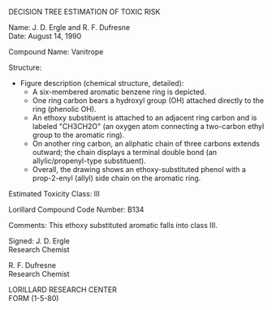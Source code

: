 DECISION TREE ESTIMATION OF TOXIC RISK

Name: J. D. Ergle and R. F. Dufresne  
Date: August 14, 1990

Compound Name: Vanitrope

Structure:
- Figure description (chemical structure, detailed):
  - A six-membered aromatic benzene ring is depicted.
  - One ring carbon bears a hydroxyl group (OH) attached directly to the ring (phenolic OH).
  - An ethoxy substituent is attached to an adjacent ring carbon and is labeled "CH3CH2O" (an oxygen atom connecting a two-carbon ethyl group to the aromatic ring).
  - On another ring carbon, an aliphatic chain of three carbons extends outward; the chain displays a terminal double bond (an allylic/propenyl-type substituent).
  - Overall, the drawing shows an ethoxy-substituted phenol with a prop-2-enyl (allyl) side chain on the aromatic ring.

Estimated Toxicity Class: III

Lorillard Compound Code Number: B134

Comments:
This ethoxy substituted aromatic falls into class III.

Signed:
J. D. Ergle  
Research Chemist

R. F. Dufresne  
Research Chemist

LORILLARD RESEARCH CENTER  
FORM (1-5-80)

